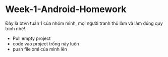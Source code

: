 # Week-1-Android-Homework
Đây là btvn tuần 1 của nhóm mình, mọi người tranh thủ làm và làm đúng quy trình nhé!
+ Pull empty project
+ code vào project trống này luôn
+ push file xml của mình lên
